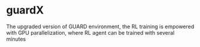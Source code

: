 # guardX
The upgraded version of GUARD environment, the RL training is empowered with GPU parallelization, where RL agent can be trained with several minutes
